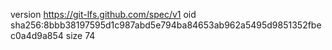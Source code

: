 version https://git-lfs.github.com/spec/v1
oid sha256:8bbb38197595d1c987abd5e794ba84653ab962a5495d9851352fbec0a4d9a854
size 74

